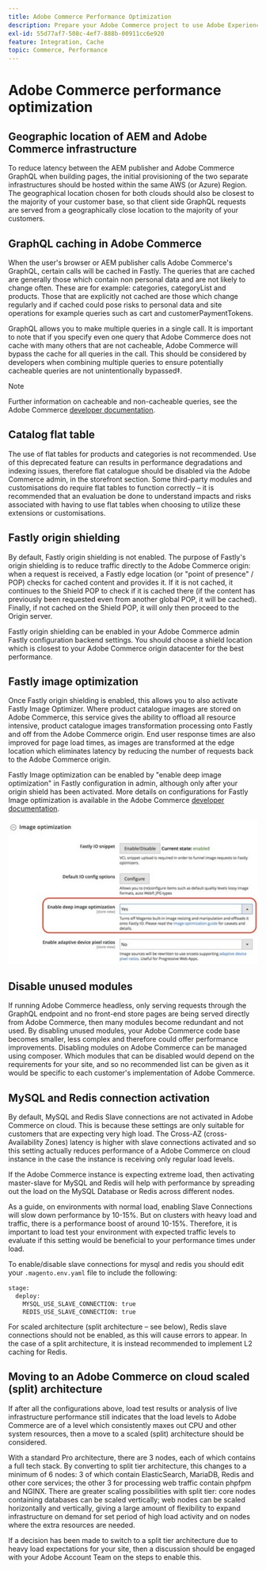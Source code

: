 ```yaml
---
title: Adobe Commerce Performance Optimization
description: Prepare your Adobe Commerce project to use Adobe Experience Manager as a CMS by changing some default settings.
exl-id: 55d77af7-508c-4ef7-888b-00911cc6e920
feature: Integration, Cache
topic: Commerce, Performance
---
```

# Adobe Commerce performance optimization

## Geographic location of AEM and Adobe Commerce infrastructure

To reduce latency between the AEM publisher and Adobe Commerce GraphQL when building pages, the initial provisioning of the two separate infrastructures should be hosted within the same AWS (or Azure) Region. The geographical location chosen for both clouds should also be closest to the majority of your customer base, so that client side GraphQL requests are served from a geographically close location to the majority of your customers.

## GraphQL caching in Adobe Commerce

When the user's browser or AEM publisher calls Adobe Commerce's GraphQL, certain calls will be cached
in Fastly. The queries that are cached are generally those which contain non personal data and are not likely to change often. These are for example: categories, categoryList and products. Those that are explicitly not cached are those which change regularly and if cached could pose risks to personal data and site operations for example queries such as cart and customerPaymentTokens.

GraphQL allows you to make multiple queries in a single call. It is important to note that if you specify even one query that Adobe Commerce does not cache with many others that are not cacheable, Adobe Commerce will bypass the cache for all queries in the call. This should be considered by developers when combining multiple queries to ensure potentially cacheable queries are not unintentionally bypassed‡.

>[!NOTE]
>
> Further information on cacheable and non-cacheable queries, see the Adobe Commerce [developer documentation](https://developer.adobe.com/commerce/webapi/graphql/caching.html).

## Catalog flat table

The use of flat tables for products and categories is not recommended. Use of this deprecated feature can results in performance degradations and indexing issues, therefore flat catalogue should be disabled via the Adobe Commerce admin, in the storefront section. Some third-party modules and customisations do require flat tables to function correctly – it is recommended that an evaluation be done to understand impacts and risks associated with having to use flat tables when choosing to utilize these extensions or customisations.

## Fastly origin shielding

By default, Fastly origin shielding is not enabled. The purpose of Fastly's origin shielding is to reduce traffic directly to the Adobe Commerce origin: when a request is received, a Fastly edge location (or "point of presence" / POP) checks for cached content and provides it. If it is not cached, it continues to the Shield POP to check if it is cached there (if the content has previously been requested even from another global POP, it will be cached). Finally, if not cached on the Shield POP, it will only then proceed to the Origin server.

Fastly origin shielding can be enabled in your Adobe Commerce admin Fastly configuration backend settings. You should choose a shield location which is closest to your Adobe Commerce origin datacenter for the best performance.

## Fastly image optimization

Once Fastly origin shielding is enabled, this allows you to also activate Fastly Image Optimizer. Where product catalogue images are stored on Adobe Commerce, this service gives the ability to offload all resource intensive, product catalogue images transformation processing onto Fastly and off from the Adobe Commerce origin. End user response times are also improved for page load times, as images are transformed at the edge location which eliminates latency by reducing the number of requests back to the Adobe Commerce origin.

Fastly Image optimization can be enabled by "enable deep image optimization" in Fastly configuration in admin, although only after your origin shield has been activated. More details on configurations for Fastly Image optimization is available in the Adobe Commerce [developer documentation](https://experienceleague.adobe.com/en/docs/commerce-cloud-service/user-guide/cdn/fastly-image-optimization).

![Screenshot of Fastly image optimization settings in the Adobe Commerce Admin](../assets/commerce-at-scale/image-optimization.svg)

## Disable unused modules

If running Adobe Commerce headless, only serving requests through the GraphQL endpoint and no front-end store pages are being served directly from Adobe Commerce, then many modules become redundant and not used. By disabling unused modules, your Adobe Commerce code base becomes smaller, less complex and therefore could offer performance improvements. Disabling modules on Adobe Commerce can be managed using composer. Which modules that can be disabled would depend on the requirements for your site, and so no recommended list can be given as it would be specific to each customer's implementation of Adobe Commerce.

## MySQL and Redis connection activation

By default, MySQL and Redis Slave connections are not activated in Adobe Commerce on cloud. This is because these settings are only suitable for customers that are expecting very high load. The Cross-AZ (cross-Availability Zones) latency is higher with slave connections activated and so this setting actually reduces performance of a Adobe Commerce on cloud instance in the case the instance is receiving only regular load levels.

If the Adobe Commerce instance is expecting extreme load, then activating master-slave for MySQL and Redis will help with performance by spreading out the load on the MySQL Database or Redis across different nodes.

As a guide, on environments with normal load, enabling Slave Connections will slow down performance by 10-15%. But on clusters with heavy load and traffic, there is a performance boost of around 10-15%. Therefore, it is important to load test your environment with expected traffic levels to evaluate if this setting would be beneficial to your performance times under load.

To enable/disable slave connections for mysql and redis you should edit your `.magento.env.yaml` file to include the following:

```
stage:
  deploy:
    MYSQL_USE_SLAVE_CONNECTION: true
    REDIS_USE_SLAVE_CONNECTION: true
```

For scaled architecture (split architecture – see below), Redis slave connections should not be enabled, as this will cause errors to appear. In the case of a split architecture, it is instead recommended to implement L2 caching for Redis.

## Moving to an Adobe Commerce on cloud scaled (split) architecture

If after all the configurations above, load test results or analysis of live infrastructure performance still indicates that the load levels to Adobe Commerce are of a level which consistently maxes out CPU and other system resources, then a move to a scaled (split) architecture should be considered.

With a standard Pro architecture, there are 3 nodes, each of which contains a full tech stack. By converting to split tier architecture, this changes to a minimum of 6 nodes: 3 of which contain ElasticSearch, MariaDB, Redis and other core services; the other 3 for processing web traffic contain phpfpm and NGINX. There are greater scaling possibilities with split tier: core nodes containing databases can be scaled vertically; web nodes can be scaled horizontally and vertically, giving a large amount of flexibility to expand infrastructure on demand for set period of high load activity and on nodes where the extra resources are needed.

If a decision has been made to switch to a split tier architecture due to heavy load expectations for your site, then a discussion should be engaged with your Adobe Account Team on the steps to enable this.
